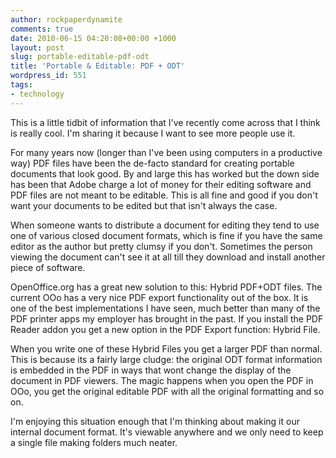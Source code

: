 ```yaml
---
author: rockpaperdynamite
comments: true
date: 2010-06-15 04:20:08+00:00 +1000
layout: post
slug: portable-editable-pdf-odt
title: 'Portable & Editable: PDF + ODT'
wordpress_id: 551
tags:
- technology
---
```


This is a little tidbit of information that I've recently come across that I think is really cool. I'm sharing it because I want to see more people use it.

For many years now (longer than I've been using computers in a productive way) PDF files have been the de-facto standard for creating portable documents that look good. By and large this has worked but the down side has been that Adobe charge a lot of money for their editing software and PDF files are not meant to be editable. This is all fine and good if you don't want your documents to be edited but that isn't always the case.

When someone wants to distribute a document for editing they tend to use one of various closed document formats, which is fine if you have the same editor as the author but pretty clumsy if you don't. Sometimes the person viewing the document can't see it at all till they download and install another piece of software.<!-- more -->

OpenOffice.org has a great new solution to this: Hybrid PDF+ODT files. The current OOo has a very nice PDF export functionality out of the box. It is one of the best implementations I have seen, much better than many of the PDF printer apps my employer has brought in the past. If you install the PDF Reader addon you get a new option in the PDF Export function: Hybrid File.

When you write one of these Hybrid Files you get a larger PDF than normal. This is because its a fairly large cludge: the original ODT format information is embedded in the PDF in ways that wont change the display of the document in PDF viewers. The magic happens when you open the PDF in OOo, you get the original editable PDF with all the original formatting and so on.

I'm enjoying this situation enough that I'm thinking about making it our internal document format. It's viewable anywhere and we only need to keep a single file making folders much neater.
